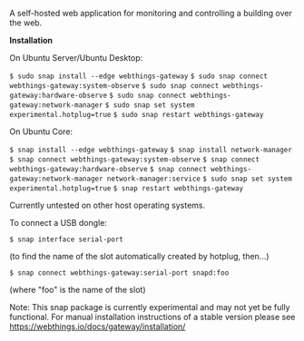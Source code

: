 A self-hosted web application for monitoring and controlling a building over the web.

**Installation**

On Ubuntu Server/Ubuntu Desktop:

`$ sudo snap install --edge webthings-gateway`
`$ sudo snap connect webthings-gateway:system-observe`
`$ sudo snap connect webthings-gateway:hardware-observe`
`$ sudo snap connect webthings-gateway:network-manager`
`$ sudo snap set system experimental.hotplug=true`
`$ sudo snap restart webthings-gateway`

On Ubuntu Core:

`$ snap install --edge webthings-gateway`
`$ snap install network-manager`
`$ snap connect webthings-gateway:system-observe`
`$ snap connect webthings-gateway:hardware-observe`
`$ snap connect webthings-gateway:network-manager network-manager:service`
`$ sudo snap set system experimental.hotplug=true`
`$ snap restart webthings-gateway`

Currently untested on other host operating systems.

To connect a USB dongle:

`$ snap interface serial-port`

(to find the name of the slot automatically created by hotplug, then...)

`$ snap connect webthings-gateway:serial-port snapd:foo`

(where "foo" is the name of the slot)

Note: This snap package is currently experimental and may not yet be fully functional. For manual installation instructions of a stable version please see https://webthings.io/docs/gateway/installation/